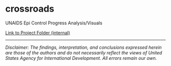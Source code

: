 # crossroads
UNAIDS Epi Control Progress Analysis/Visuals

[Link to Project Folder (internal)](https://drive.google.com/drive/folders/15UNUVedaJUYAriZhzhryUnohpHt13FpW?usp=sharing)

---

*Disclaimer: The findings, interpretation, and conclusions expressed herein are those of the authors and do not necessarily reflect the views of United States Agency for International Development. All errors remain our own.*